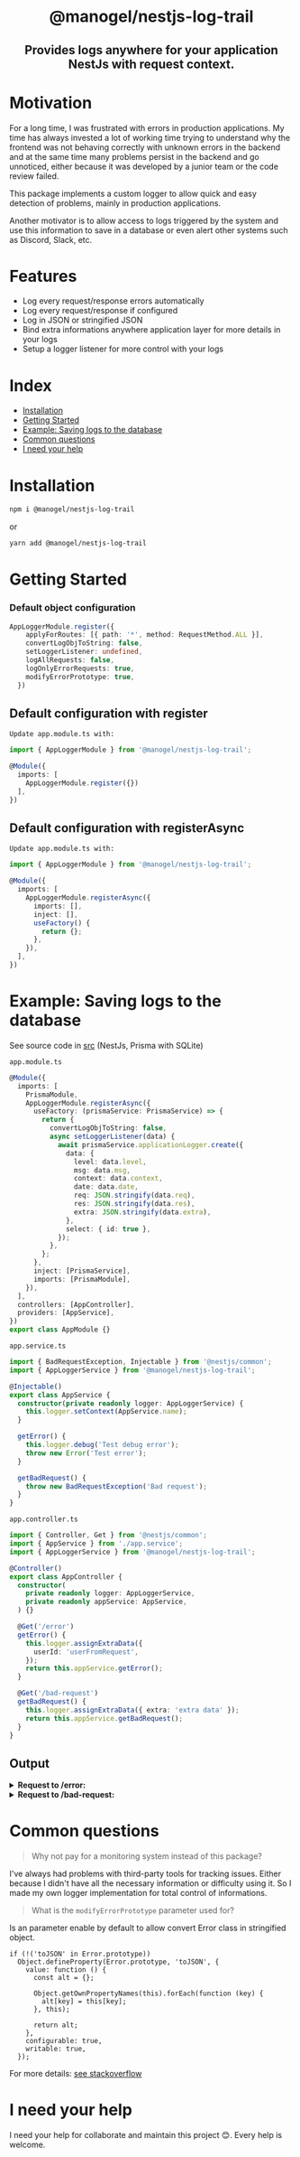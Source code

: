 <h1 align="center">
@manogel/nestjs-log-trail
</h1>

<h2 align="center">
Provides logs anywhere for your application NestJs with request context.
</h2>

# Motivation


For a long time, I was frustrated with errors in production applications. My time has always invested a lot of working time trying to understand why the frontend was not behaving correctly with unknown errors in the backend and at the same time many problems persist in the backend and go unnoticed, either because it was developed by a junior team or the code review failed.

This package implements a custom logger to allow quick and easy detection of problems, mainly in production applications.

Another motivator is to allow access to logs triggered by the system and use this information to save in a database or even alert other systems such as Discord, Slack, etc.


# Features

- Log every request/response errors automatically
- Log every request/response if configured
- Log in JSON or stringified JSON
- Bind extra informations anywhere application layer for more details in your logs
- Setup a logger listener for more control with your logs

# Index

- [Installation](#Installation)
- [Getting Started](#Getting-Started)
- [Example: Saving logs to the database](#example-saving-logs-to-the-database)
- [Common questions](#common-questions)
- [I need your help](#common-questions)

# Installation

```bash
npm i @manogel/nestjs-log-trail
```

or

```bash
yarn add @manogel/nestjs-log-trail
```

# Getting Started

### Default object configuration

```typescript
AppLoggerModule.register({
    applyForRoutes: [{ path: '*', method: RequestMethod.ALL }],
    convertLogObjToString: false,
    setLoggerListener: undefined,
    logAllRequests: false,
    logOnlyErrorRequests: true,
    modifyErrorPrototype: true,
  })
```

## Default configuration with register

`Update app.module.ts with:`

```typescript
import { AppLoggerModule } from '@manogel/nestjs-log-trail';

@Module({
  imports: [
    AppLoggerModule.register({})
  ],
})
```

## Default configuration with registerAsync

`Update app.module.ts with:`

```typescript
import { AppLoggerModule } from '@manogel/nestjs-log-trail';

@Module({
  imports: [
    AppLoggerModule.registerAsync({
      imports: [],
      inject: [],
      useFactory() {
        return {};
      },
    }),
  ],
})
```
# Example: Saving logs to the database
See source code in [src](/src/) (NestJs, Prisma with SQLite)

`app.module.ts`
```typescript
@Module({
  imports: [
    PrismaModule,
    AppLoggerModule.registerAsync({
      useFactory: (prismaService: PrismaService) => {
        return {
          convertLogObjToString: false,
          async setLoggerListener(data) {
            await prismaService.applicationLogger.create({
              data: {
                level: data.level,
                msg: data.msg,
                context: data.context,
                date: data.date,
                req: JSON.stringify(data.req),
                res: JSON.stringify(data.res),
                extra: JSON.stringify(data.extra),
              },
              select: { id: true },
            });
          },
        };
      },
      inject: [PrismaService],
      imports: [PrismaModule],
    }),
  ],
  controllers: [AppController],
  providers: [AppService],
})
export class AppModule {}
```

`app.service.ts`
```typescript
import { BadRequestException, Injectable } from '@nestjs/common';
import { AppLoggerService } from '@manogel/nestjs-log-trail';

@Injectable()
export class AppService {
  constructor(private readonly logger: AppLoggerService) {
    this.logger.setContext(AppService.name);
  }

  getError() {
    this.logger.debug('Test debug error');
    throw new Error('Test error');
  }

  getBadRequest() {
    throw new BadRequestException('Bad request');
  }
}
```

`app.controller.ts`
```typescript
import { Controller, Get } from '@nestjs/common';
import { AppService } from './app.service';
import { AppLoggerService } from '@manogel/nestjs-log-trail';

@Controller()
export class AppController {
  constructor(
    private readonly logger: AppLoggerService,
    private readonly appService: AppService,
  ) {}

  @Get('/error')
  getError() {
    this.logger.assignExtraData({
      userId: 'userFromRequest',
    });
    return this.appService.getError();
  }

  @Get('/bad-request')
  getBadRequest() {
    this.logger.assignExtraData({ extra: 'extra data' });
    return this.appService.getBadRequest();
  }
}
```

## Output

<details>
<summary><b>Request to /error:</b></summary>

```sh
[Nest] 52901  - 14/01/2023 18:04:26   DEBUG [AppService] Object:
{
  "req": {
    "id": "3340744a-402e-4414-a346-6cfd08572200",
    "fullUrl": "localhost:3000/error",
    "hostname": "localhost",
    "method": "GET",
    "body": {},
    "params": {
      "0": "error"
    },
    "query": {},
    "url": "/error",
    "originalUrl": "/error",
    "baseUrl": "",
    "headers": {
      "host": "localhost:3000",
      "connection": "close",
      "user-agent": "vscode-restclient"
    }
  },
  "extra": {
    "userId": "userFromRequest"
  },
  "msg": "Test debug error",
  "date": "2023-01-14T21:04:26.868Z",
  "level": "DEBUG",
  "context": "AppService"
}

[Nest] 52901  - 14/01/2023 18:04:26   ERROR [AppLoggerInterceptor] Object:
{
  "req": {
    "id": "3340744a-402e-4414-a346-6cfd08572200",
    "fullUrl": "localhost:3000/error",
    "hostname": "localhost",
    "method": "GET",
    "body": {},
    "params": {
      "0": "error"
    },
    "query": {},
    "url": "/error",
    "originalUrl": "/error",
    "baseUrl": "",
    "headers": {
      "host": "localhost:3000",
      "connection": "close",
      "user-agent": "vscode-restclient"
    }
  },
  "extra": {
    "userId": "userFromRequest"
  },
  "msg": "Error: Test error\n    at AppService.getError (/Users/manogel/projects/nest-log-trail/src/app.service.ts:16:11)\n    at AppController.getError (/Users/manogel/projects/nest-log-trail/src/app.controller.ts:23:28)\n    at /Users/manogel/projects/nest-log-trail/node_modules/@nestjs/core/router/router-execution-context.js:38:29\n    at InterceptorsConsumer.transformDeferred (/Users/manogel/projects/nest-log-trail/node_modules/@nestjs/core/interceptors/interceptors-consumer.js:31:33)\n    at /Users/manogel/projects/nest-log-trail/node_modules/@nestjs/core/interceptors/interceptors-consumer.js:15:53\n    at Observable._subscribe (/Users/manogel/projects/nest-log-trail/node_modules/rxjs/src/internal/observable/defer.ts:55:15)\n    at Observable._trySubscribe (/Users/manogel/projects/nest-log-trail/node_modules/rxjs/src/internal/Observable.ts:244:19)\n    at /Users/manogel/projects/nest-log-trail/node_modules/rxjs/src/internal/Observable.ts:234:18\n    at Object.errorContext (/Users/manogel/projects/nest-log-trail/node_modules/rxjs/src/internal/util/errorContext.ts:29:5)\n    at Observable.subscribe (/Users/manogel/projects/nest-log-trail/node_modules/rxjs/src/internal/Observable.ts:220:5)",
  "date": "2023-01-14T21:04:26.892Z",
  "level": "ERROR",
  "context": "AppLoggerInterceptor"
}
[AppLoggerInterceptor] Object:
{
  "req": {
    "id": "3340744a-402e-4414-a346-6cfd08572200",
    "fullUrl": "localhost:3000/error",
    "hostname": "localhost",
    "method": "GET",
    "body": {},
    "params": {
      "0": "error"
    },
    "query": {},
    "url": "/error",
    "originalUrl": "/error",
    "baseUrl": "",
    "headers": {
      "host": "localhost:3000",
      "connection": "close",
      "user-agent": "vscode-restclient"
    }
  },
  "extra": {
    "userId": "userFromRequest"
  },
  "res": {
    "requestId": "3340744a-402e-4414-a346-6cfd08572200",
    "statusCode": 500,
    "statusMessage": "Internal Server Error",
    "requestTime": 36,
    "data": {
      "stack": "Error: Test error\n    at AppService.getError (/Users/manogel/projects/nest-log-trail/src/app.service.ts:16:11)\n    at AppController.getError (/Users/manogel/projects/nest-log-trail/src/app.controller.ts:23:28)\n    at /Users/manogel/projects/nest-log-trail/node_modules/@nestjs/core/router/router-execution-context.js:38:29\n    at InterceptorsConsumer.transformDeferred (/Users/manogel/projects/nest-log-trail/node_modules/@nestjs/core/interceptors/interceptors-consumer.js:31:33)\n    at /Users/manogel/projects/nest-log-trail/node_modules/@nestjs/core/interceptors/interceptors-consumer.js:15:53\n    at Observable._subscribe (/Users/manogel/projects/nest-log-trail/node_modules/rxjs/src/internal/observable/defer.ts:55:15)\n    at Observable._trySubscribe (/Users/manogel/projects/nest-log-trail/node_modules/rxjs/src/internal/Observable.ts:244:19)\n    at /Users/manogel/projects/nest-log-trail/node_modules/rxjs/src/internal/Observable.ts:234:18\n    at Object.errorContext (/Users/manogel/projects/nest-log-trail/node_modules/rxjs/src/internal/util/errorContext.ts:29:5)\n    at Observable.subscribe (/Users/manogel/projects/nest-log-trail/node_modules/rxjs/src/internal/Observable.ts:220:5)",
      "message": "Test error"
    }
  },
  "msg": "500 | [GET] /error - 36ms",
  "date": "2023-01-14T21:04:26.900Z",
  "level": "ERROR",
  "context": "AppLoggerInterceptor"
}
```
</details>

<details>
<summary><b>Request to /bad-request:</b></summary>

```sh
[Nest] 52901  - 14/01/2023 18:06:49   ERROR [AppLoggerInterceptor] Object:
{
  "req": {
    "id": "d80fc2ee-83d1-44b2-b21c-d2170040c804",
    "fullUrl": "localhost:3000/bad-request",
    "hostname": "localhost",
    "method": "GET",
    "body": {},
    "params": {
      "0": "bad-request"
    },
    "query": {},
    "url": "/bad-request",
    "originalUrl": "/bad-request",
    "baseUrl": "",
    "headers": {
      "host": "localhost:3000",
      "connection": "close",
      "user-agent": "vscode-restclient"
    }
  },
  "extra": {
    "extra": "extra data"
  },
  "msg": "BadRequestException: Bad request\n    at AppService.getBadRequest (/Users/manogel/projects/nest-log-trail/src/app.service.ts:20:11)\n    at AppController.getBadRequest (/Users/manogel/projects/nest-log-trail/src/app.controller.ts:29:28)\n    at /Users/manogel/projects/nest-log-trail/node_modules/@nestjs/core/router/router-execution-context.js:38:29\n    at InterceptorsConsumer.transformDeferred (/Users/manogel/projects/nest-log-trail/node_modules/@nestjs/core/interceptors/interceptors-consumer.js:31:33)\n    at /Users/manogel/projects/nest-log-trail/node_modules/@nestjs/core/interceptors/interceptors-consumer.js:15:53\n    at Observable._subscribe (/Users/manogel/projects/nest-log-trail/node_modules/rxjs/src/internal/observable/defer.ts:55:15)\n    at Observable._trySubscribe (/Users/manogel/projects/nest-log-trail/node_modules/rxjs/src/internal/Observable.ts:244:19)\n    at /Users/manogel/projects/nest-log-trail/node_modules/rxjs/src/internal/Observable.ts:234:18\n    at Object.errorContext (/Users/manogel/projects/nest-log-trail/node_modules/rxjs/src/internal/util/errorContext.ts:29:5)\n    at Observable.subscribe (/Users/manogel/projects/nest-log-trail/node_modules/rxjs/src/internal/Observable.ts:220:5)",
  "date": "2023-01-14T21:06:49.312Z",
  "level": "ERROR",
  "context": "AppLoggerInterceptor"
}

[Nest] 52901  - 14/01/2023 18:06:49   ERROR [AppLoggerInterceptor] Object:
{
  "req": {
    "id": "d80fc2ee-83d1-44b2-b21c-d2170040c804",
    "fullUrl": "localhost:3000/bad-request",
    "hostname": "localhost",
    "method": "GET",
    "body": {},
    "params": {
      "0": "bad-request"
    },
    "query": {},
    "url": "/bad-request",
    "originalUrl": "/bad-request",
    "baseUrl": "",
    "headers": {
      "host": "localhost:3000",
      "connection": "close",
      "user-agent": "vscode-restclient"
    }
  },
  "extra": {
    "extra": "extra data"
  },
  "res": {
    "requestId": "d80fc2ee-83d1-44b2-b21c-d2170040c804",
    "statusCode": 400,
    "statusMessage": "Bad Request",
    "requestTime": 9,
    "data": {
      "stack": "BadRequestException: Bad request\n    at AppService.getBadRequest (/Users/manogel/projects/nest-log-trail/src/app.service.ts:20:11)\n    at AppController.getBadRequest (/Users/manogel/projects/nest-log-trail/src/app.controller.ts:29:28)\n    at /Users/manogel/projects/nest-log-trail/node_modules/@nestjs/core/router/router-execution-context.js:38:29\n    at InterceptorsConsumer.transformDeferred (/Users/manogel/projects/nest-log-trail/node_modules/@nestjs/core/interceptors/interceptors-consumer.js:31:33)\n    at /Users/manogel/projects/nest-log-trail/node_modules/@nestjs/core/interceptors/interceptors-consumer.js:15:53\n    at Observable._subscribe (/Users/manogel/projects/nest-log-trail/node_modules/rxjs/src/internal/observable/defer.ts:55:15)\n    at Observable._trySubscribe (/Users/manogel/projects/nest-log-trail/node_modules/rxjs/src/internal/Observable.ts:244:19)\n    at /Users/manogel/projects/nest-log-trail/node_modules/rxjs/src/internal/Observable.ts:234:18\n    at Object.errorContext (/Users/manogel/projects/nest-log-trail/node_modules/rxjs/src/internal/util/errorContext.ts:29:5)\n    at Observable.subscribe (/Users/manogel/projects/nest-log-trail/node_modules/rxjs/src/internal/Observable.ts:220:5)",
      "response": {
        "statusCode": 400,
        "message": "Bad request",
        "error": "Bad Request"
      },
      "status": 400,
      "options": {},
      "message": "Bad request",
      "name": "BadRequestException"
    }
  },
  "msg": "400 | [GET] /bad-request - 9ms",
  "date": "2023-01-14T21:06:49.316Z",
  "level": "ERROR",
  "context": "AppLoggerInterceptor"
}
```
</details>

# Common questions

> Why not pay for a monitoring system instead of this package?

I've always had problems with third-party tools for tracking issues. Either because I didn't have all the necessary information or difficulty using it. So I made my own logger implementation for total control of informations.

> What is the `modifyErrorPrototype` parameter used for?

Is an parameter enable by default to allow convert Error class in stringified object.
```
if (!('toJSON' in Error.prototype))
  Object.defineProperty(Error.prototype, 'toJSON', {
    value: function () {
      const alt = {};

      Object.getOwnPropertyNames(this).forEach(function (key) {
        alt[key] = this[key];
      }, this);

      return alt;
    },
    configurable: true,
    writable: true,
  });
```
For more details: [see stackoverflow](https://stackoverflow.com/questions/18391212/is-it-not-possible-to-stringify-an-error-using-json-stringify)


# I need your help
I need your help for collaborate and maintain this project 😊. Every help is welcome.